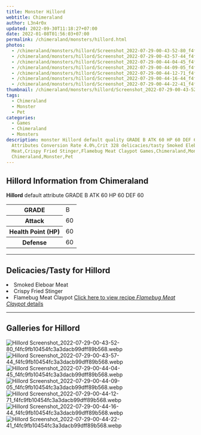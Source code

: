 ```yaml
---
title: Monster Hillord
webtitle: Chimeraland
author: L3n4r0x
updated: 2022-09-30T11:18:27+07:00
date: 2022-01-08T01:56:03+07:00
permalink: /chimeraland/monsters/hillord.html
photos:
  - /chimeraland/monsters/hillord/Screenshot_2022-07-29-00-43-52-80_f4fc9fb10454fc3a3dacb99dff89b568.webp
  - /chimeraland/monsters/hillord/Screenshot_2022-07-29-00-43-57-44_f4fc9fb10454fc3a3dacb99dff89b568.webp
  - /chimeraland/monsters/hillord/Screenshot_2022-07-29-00-44-04-45_f4fc9fb10454fc3a3dacb99dff89b568.webp
  - /chimeraland/monsters/hillord/Screenshot_2022-07-29-00-44-09-05_f4fc9fb10454fc3a3dacb99dff89b568.webp
  - /chimeraland/monsters/hillord/Screenshot_2022-07-29-00-44-12-71_f4fc9fb10454fc3a3dacb99dff89b568.webp
  - /chimeraland/monsters/hillord/Screenshot_2022-07-29-00-44-16-44_f4fc9fb10454fc3a3dacb99dff89b568.webp
  - /chimeraland/monsters/hillord/Screenshot_2022-07-29-00-44-22-41_f4fc9fb10454fc3a3dacb99dff89b568.webp
thumbnail: /chimeraland/monsters/hillord/Screenshot_2022-07-29-00-43-52-80_f4fc9fb10454fc3a3dacb99dff89b568.webp
tags:
  - Chimeraland
  - Monster
  - Pet
categories:
  - Games
  - Chimeraland
  - Monsters
description: monster Hillord default quality GRADE B ATK 60 HP 60 DEF 60
  Attributes Conversion Rate 4.0%,Crit 328 delicacies/tasty Smoked Eleboar
  Meat,Crispy Fried Stinger,Flamebug Meat Claypot Games,Chimeraland,Monsters
  Chimeraland,Monster,Pet
---
```


<section id="bootstrap-wrapper"><link rel="stylesheet" href="https://cdn.statically.io/gh/dimaslanjaka/Web-Manajemen/40ac3225/css/bootstrap-4.5-wrapper.css"/><h2>Hillord Information from Chimeraland</h2><p><b>Hillord</b> default attribute GRADE B ATK 60 HP 60 DEF 60<table><tr><th>GRADE</th><td>B</td></tr><tr><th>Attack</th><td>60</td></tr><tr><th>Health Point (HP)</th><td>60</td></tr><tr><th>Defense</th><td>60</td></tr></table></p><hr/><h2>Delicacies/Tasty for Hillord</h2><li class="d-flex justify-content-between">Smoked Eleboar Meat </li><li class="d-flex justify-content-between">Crispy Fried Stinger </li><li class="d-flex justify-content-between">Flamebug Meat Claypot <a href="/chimeraland/recipes/flamebug-meat-claypot.html">Click here to view recipe <i>Flamebug Meat Claypot</i> details</a></li><hr/><div id="gallery"><h2>Galleries for Hillord</h2><div class="row"><div class="col-lg-6 col-12"><img src="/chimeraland/monsters/hillord/Screenshot_2022-07-29-00-43-52-80_f4fc9fb10454fc3a3dacb99dff89b568.webp" alt="Hillord Screenshot_2022-07-29-00-43-52-80_f4fc9fb10454fc3a3dacb99dff89b568.webp"/></div><div class="col-lg-6 col-12"><img src="/chimeraland/monsters/hillord/Screenshot_2022-07-29-00-43-57-44_f4fc9fb10454fc3a3dacb99dff89b568.webp" alt="Hillord Screenshot_2022-07-29-00-43-57-44_f4fc9fb10454fc3a3dacb99dff89b568.webp"/></div><div class="col-lg-6 col-12"><img src="/chimeraland/monsters/hillord/Screenshot_2022-07-29-00-44-04-45_f4fc9fb10454fc3a3dacb99dff89b568.webp" alt="Hillord Screenshot_2022-07-29-00-44-04-45_f4fc9fb10454fc3a3dacb99dff89b568.webp"/></div><div class="col-lg-6 col-12"><img src="/chimeraland/monsters/hillord/Screenshot_2022-07-29-00-44-09-05_f4fc9fb10454fc3a3dacb99dff89b568.webp" alt="Hillord Screenshot_2022-07-29-00-44-09-05_f4fc9fb10454fc3a3dacb99dff89b568.webp"/></div><div class="col-lg-6 col-12"><img src="/chimeraland/monsters/hillord/Screenshot_2022-07-29-00-44-12-71_f4fc9fb10454fc3a3dacb99dff89b568.webp" alt="Hillord Screenshot_2022-07-29-00-44-12-71_f4fc9fb10454fc3a3dacb99dff89b568.webp"/></div><div class="col-lg-6 col-12"><img src="/chimeraland/monsters/hillord/Screenshot_2022-07-29-00-44-16-44_f4fc9fb10454fc3a3dacb99dff89b568.webp" alt="Hillord Screenshot_2022-07-29-00-44-16-44_f4fc9fb10454fc3a3dacb99dff89b568.webp"/></div><div class="col-lg-6 col-12"><img src="/chimeraland/monsters/hillord/Screenshot_2022-07-29-00-44-22-41_f4fc9fb10454fc3a3dacb99dff89b568.webp" alt="Hillord Screenshot_2022-07-29-00-44-22-41_f4fc9fb10454fc3a3dacb99dff89b568.webp"/></div></div></div></section>